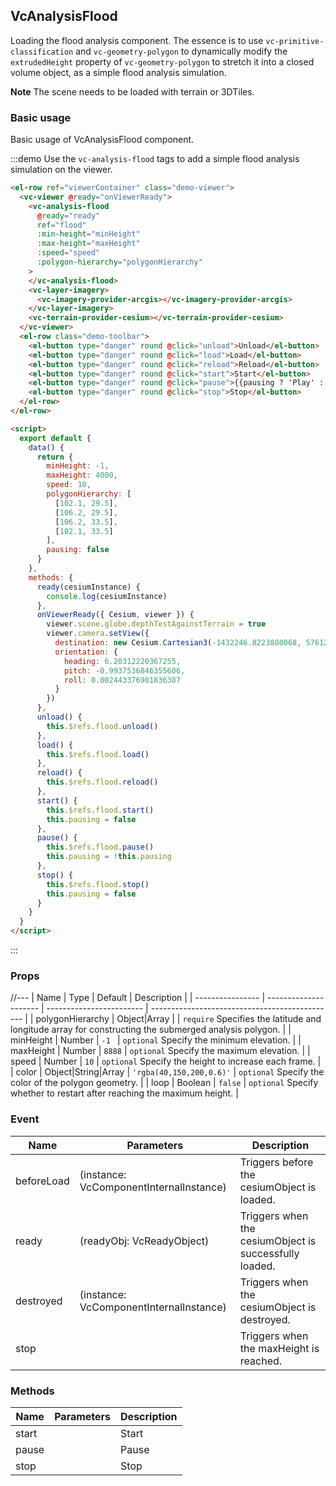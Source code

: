 <!--
 * @Author: zouyaoji@https://github.com/zouyaoji
 * @Date: 2021-12-31 12:16:42
 * @LastEditTime: 2021-12-31 15:10:56
 * @LastEditors: zouyaoji
 * @Description:
 * @FilePath: \vue-cesium@next\website\docs\en-US\analyses\vc-analysis-flood.md
-->

## VcAnalysisFlood

Loading the flood analysis component. The essence is to use `vc-primitive-classification` and `vc-geometry-polygon` to dynamically modify the `extrudedHeight` property of `vc-geometry-polygon` to stretch it into a closed volume object, as a simple flood analysis simulation.

**Note** The scene needs to be loaded with terrain or 3DTiles.

### Basic usage

Basic usage of VcAnalysisFlood component.

:::demo Use the `vc-analysis-flood` tags to add a simple flood analysis simulation on the viewer.

```html
<el-row ref="viewerContainer" class="demo-viewer">
  <vc-viewer @ready="onViewerReady">
    <vc-analysis-flood
      @ready="ready"
      ref="flood"
      :min-height="minHeight"
      :max-height="maxHeight"
      :speed="speed"
      :polygon-hierarchy="polygonHierarchy"
    >
    </vc-analysis-flood>
    <vc-layer-imagery>
      <vc-imagery-provider-arcgis></vc-imagery-provider-arcgis>
    </vc-layer-imagery>
    <vc-terrain-provider-cesium></vc-terrain-provider-cesium>
  </vc-viewer>
  <el-row class="demo-toolbar">
    <el-button type="danger" round @click="unload">Unload</el-button>
    <el-button type="danger" round @click="load">Load</el-button>
    <el-button type="danger" round @click="reload">Reload</el-button>
    <el-button type="danger" round @click="start">Start</el-button>
    <el-button type="danger" round @click="pause">{{pausing ? 'Play' : 'Pause'}}</el-button>
    <el-button type="danger" round @click="stop">Stop</el-button>
  </el-row>
</el-row>

<script>
  export default {
    data() {
      return {
        minHeight: -1,
        maxHeight: 4000,
        speed: 10,
        polygonHierarchy: [
          [102.1, 29.5],
          [106.2, 29.5],
          [106.2, 33.5],
          [102.1, 33.5]
        ],
        pausing: false
      }
    },
    methods: {
      ready(cesiumInstance) {
        console.log(cesiumInstance)
      },
      onViewerReady({ Cesium, viewer }) {
        viewer.scene.globe.depthTestAgainstTerrain = true
        viewer.camera.setView({
          destination: new Cesium.Cartesian3(-1432246.8223880068, 5761224.588247942, 3297281.1889481535),
          orientation: {
            heading: 6.20312220367255,
            pitch: -0.9937536846355606,
            roll: 0.002443376981836387
          }
        })
      },
      unload() {
        this.$refs.flood.unload()
      },
      load() {
        this.$refs.flood.load()
      },
      reload() {
        this.$refs.flood.reload()
      },
      start() {
        this.$refs.flood.start()
        this.pausing = false
      },
      pause() {
        this.$refs.flood.pause()
        this.pausing = !this.pausing
      },
      stop() {
        this.$refs.flood.stop()
        this.pausing = false
      }
    }
  }
</script>
```

:::

### Props

//---
| Name | Type | Default | Description |
| ---------------- | --------------------- | ------------------------ | ---------------------------------------------- |
| polygonHierarchy | Object\|Array | | `require` Specifies the latitude and longitude array for constructing the submerged analysis polygon. |
| minHeight | Number | `-1 ` | `optional` Specify the minimum elevation. |
| maxHeight | Number | `8888` | `optional` Specify the maximum elevation. |
| speed | Number | `10` | `optional` Specify the height to increase each frame. |
| color | Object\|String\|Array | `'rgba(40,150,200,0.6)'` | `optional` Specify the color of the polygon geometry. |
| loop | Boolean | `false` | `optional` Specify whether to restart after reaching the maximum height. |

### Event

| Name       | Parameters                              | Description                                            |
| ---------- | --------------------------------------- | ------------------------------------------------------ |
| beforeLoad | (instance: VcComponentInternalInstance) | Triggers before the cesiumObject is loaded.            |
| ready      | (readyObj: VcReadyObject)               | Triggers when the cesiumObject is successfully loaded. |
| destroyed  | (instance: VcComponentInternalInstance) | Triggers when the cesiumObject is destroyed.           |
| stop       |                                         | Triggers when the maxHeight is reached.                |

### Methods

| Name  | Parameters | Description |
| ----- | ---------- | ----------- |
| start |            | Start       |
| pause |            | Pause       |
| stop  |            | Stop        |
